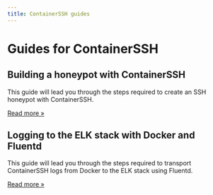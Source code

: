 ```yaml
---
title: ContainerSSH guides
---
```


<h1>Guides for ContainerSSH</h1>

<div class="grid">
<div class="grid__box">
<h2>Building a honeypot with ContainerSSH</h2>
<p>This guide will lead you through the steps required to create an SSH honeypot with ContainerSSH.</p>
<p><a href="/guides/honeypot/" class="md-button">Read more »</a></p>
</div>
<div class="grid__box">
<h2>Logging to the ELK stack with Docker and Fluentd</h2>
<p>This guide will lead you through the steps required to transport ContainerSSH logs from Docker to the ELK stack using Fluentd.</p>
<p><a href="/guides/docker-elk/" class="md-button">Read more »</a></p>
</div>
</div>
